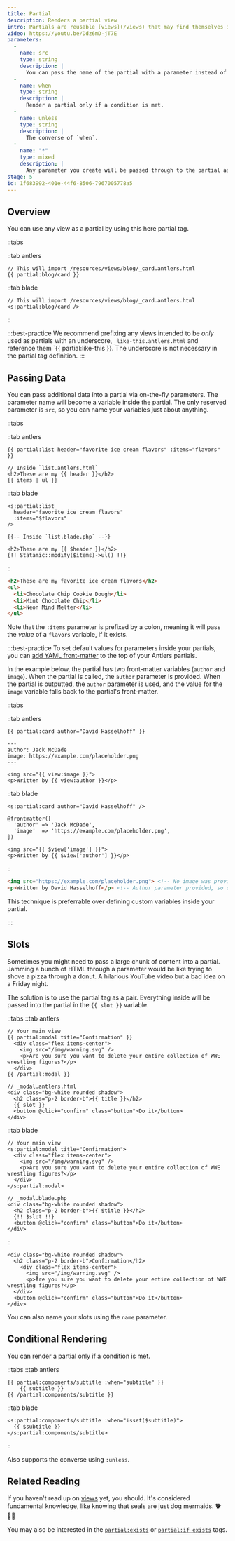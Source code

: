 ```yaml
---
title: Partial
description: Renders a partial view
intro: Partials are reusable [views](/views) that may find themselves in any number of other layouts, templates, and other partials.
video: https://youtu.be/Ddz6mD-jT7E
parameters:
  -
    name: src
    type: string
    description: |
      You can pass the name of the partial with a parameter instead of tag argument. Example: `src="cards/author_bio"` or `:src="var_name"`.
  -
    name: when
    type: string
    description: |
      Render a partial only if a condition is met.
  -
    name: unless
    type: string
    description: |
      The converse of `when`.
  -
    name: "*"
    type: mixed
    description: |
      Any parameter you create will be passed through to the partial as a variable.
stage: 5
id: 1f683992-401e-44f6-8506-7967005778a5
---
```

## Overview

You can use any view as a partial by using this here partial tag.

::tabs

::tab antlers
```antlers
// This will import /resources/views/blog/_card.antlers.html
{{ partial:blog/card }}
```
::tab blade
```blade
// This will import /resources/views/blog/_card.antlers.html
<s:partial:blog/card />
```
::

:::best-practice
We recommend prefixing any views intended to be _only_ used as partials with an underscore, `_like-this.antlers.html` and reference them `{{ partial:like-this }}. The underscore is not necessary in the partial tag definition.
:::

## Passing Data

You can pass additional data into a partial via on-the-fly parameters. The parameter name will become a variable inside the partial. The only reserved parameter is `src`, so you can name your variables just about anything.

::tabs

::tab antlers
```antlers
{{ partial:list header="favorite ice cream flavors" :items="flavors" }}

// Inside `list.antlers.html`
<h2>These are my {{ header }}</h2>
{{ items | ul }}
```
::tab blade
```blade
<s:partial:list
  header="favorite ice cream flavors"
  :items="$flavors"
/>
```

```blade
{{-- Inside `list.blade.php` --}}

<h2>These are my {{ $header }}</h2>
{!! Statamic::modify($items)->ul() !!}
```
::

```html
<h2>These are my favorite ice cream flavors</h2>
<ul>
  <li>Chocolate Chip Cookie Dough</li>
  <li>Mint Chocolate Chip</li>
  <li>Neon Mind Melter</li>
</ul>
```

Note that the `:items` parameter is prefixed by a colon, meaning it will pass the _value_ of a `flavors` variable, if it exists.


:::best-practice
To set default values for parameters inside your partials, you can [add YAML front-matter](/variables/#view-frontmatter) to the top of your Antlers partials.

In the example below, the partial has two front-matter variables (`author` and `image`). When the partial is called, the `author` parameter is provided. When the partial is outputted, the `author` parameter is used, and the value for the `image` variable falls back to the partial's front-matter.

::tabs

::tab antlers
```antlers
{{ partial:card author="David Hasselhoff" }}
```

```antlers
---
author: Jack McDade
image: https://example.com/placeholder.png
---

<img src="{{ view:image }}">
<p>Written by {{ view:author }}</p>
```
::tab blade
```blade
<s:partial:card author="David Hasselhoff" />
```

```blade
@frontmatter([
  'author' => 'Jack McDade',
  'image'  => 'https://example.com/placeholder.png',
])

<img src="{{ $view['image'] }}">
<p>Written by {{ $view['author'] }}</p>
```
::

```html
<img src="https://example.com/placeholder.png"> <!-- No image was provided, so falling back to the front-matter. -->
<p>Written by David Hasselhoff</p> <!-- Author parameter provided, so using that. -->
```

This technique is preferrable over defining custom variables inside your partial.

:::


## Slots

Sometimes you might need to pass a large chunk of content into a partial. Jamming a bunch of HTML through a parameter would be like trying to shove a pizza through a donut. A hilarious YouTube video but a bad idea on a Friday night.

The solution is to use the partial tag as a pair. Everything inside will be passed into the partial in the `{{ slot }}` variable.

::tabs
::tab antlers
```antlers
// Your main view
{{ partial:modal title="Confirmation" }}
  <div class="flex items-center">
    <img src="/img/warning.svg" />
    <p>Are you sure you want to delete your entire collection of WWE wrestling figures?</p>
  </div>
{{ /partial:modal }}

// _modal.antlers.html
<div class="bg-white rounded shadow">
  <h2 class="p-2 border-b">{{ title }}</h2>
  {{ slot }}
  <button @click="confirm" class="button">Do it</button>
</div>
```
::tab blade
```blade
// Your main view
<s:partial:modal title="Confirmation">
  <div class="flex items-center">
    <img src="/img/warning.svg" />
    <p>Are you sure you want to delete your entire collection of WWE wrestling figures?</p>
  </div>
</s:partial:modal>

// _modal.blade.php
<div class="bg-white rounded shadow">
  <h2 class="p-2 border-b">{{ $title }}</h2>
  {!! $slot !!}
  <button @click="confirm" class="button">Do it</button>
</div>
```
::

```output
<div class="bg-white rounded shadow">
  <h2 class="p-2 border-b">Confirmation</h2>
    <div class="flex items-center">
      <img src="/img/warning.svg" />
      <p>Are you sure you want to delete your entire collection of WWE wrestling figures?</p>
  </div>
  <button @click="confirm" class="button">Do it</button>
</div>
```

You can also name your slots using the `name` parameter.


## Conditional Rendering

You can render a partial only if a condition is met.

::tabs
::tab antlers
```antlers
{{ partial:components/subtitle :when="subtitle" }}
    {{ subtitle }}
{{ /partial:components/subtitle }}
```
::tab blade
```blade
<s:partial:components/subtitle :when="isset($subtitle)">
  {{ $subtitle }}
</s:partial:components/subtitle>
```
::

Also supports the converse using `:unless`.

## Related Reading

If you haven't read up on [views](/views) yet, you should. It's considered fundamental knowledge, like knowing that seals are just dog mermaids. 🐕 🧜‍♀️

You may also be interested in the [`partial:exists`](/tags/partial-exists) or [`partial:if_exists`](/tags/partial-if-exists) tags.

